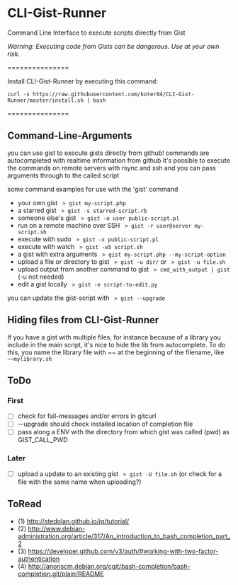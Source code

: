 CLI-Gist-Runner
===============

Command Line Interface to execute scripts directly from Gist

_Warning: Executing code from Gists can be dangerous. Use at your own risk._

===============

Install CLI-Gist-Runner by executing this command:

`curl -s https://raw.githubusercontent.com/koter84/CLI-Gist-Runner/master/install.sh | bash`

===============

## Command-Line-Arguments
you can use gist to execute gists directly from github! commands are autocompleted with realtime information from github
it's possible to execute the commands on remote servers with rsync and ssh and you can pass arguments through to the called script

some command examples for use with the 'gist' command
- your own gist ` > gist my-script.php`
- a starred gist ` > gist -s starred-script.rb`
- someone else's gist ` > gist -o user public-script.pl`
- run on a remote machine over SSH ` > gist -r user@server my-script.sh`
- execute with sudo ` > gist -x public-script.pl`
- execute with watch ` > gist -w5 script.sh`
- a gist with extra arguments ` > gist my-script.php --my-script-option`
- upload a file or directory to gist ` > gist -u dir/` or ` > gist -u file.sh`
- upload output from another command to gist ` > cmd_with_output | gist` (-u not needed)
- edit a gist locally ` > gist -e script-to-edit.py`

you can update the gist-script with ` > gist --upgrade`

## Hiding files from CLI-Gist-Runner
If you have a gist with multiple files, for instance because of a library you include in the main script, it's nice to hide the lib
from autocomplete. To do this, you name the library file with ~~ at the beginning of the filename, like `~~mylibrary.sh`

## ToDo
### First
- [ ] check for fail-messages and/or errors in gitcurl
- [ ] --upgrade should check installed location of completion file
- [ ] pass along a ENV with the directory from which gist was called (pwd) as GIST_CALL_PWD

### Later
- [ ] upload a update to an existing gist ` > gist -U file.sh` (or check for a file with the same name when uploading?)

## ToRead
- (1) http://stedolan.github.io/jq/tutorial/
- (2) http://www.debian-administration.org/article/317/An_introduction_to_bash_completion_part_2
- (3) https://developer.github.com/v3/auth/#working-with-two-factor-authentication
- (4) http://anonscm.debian.org/cgit/bash-completion/bash-completion.git/plain/README

